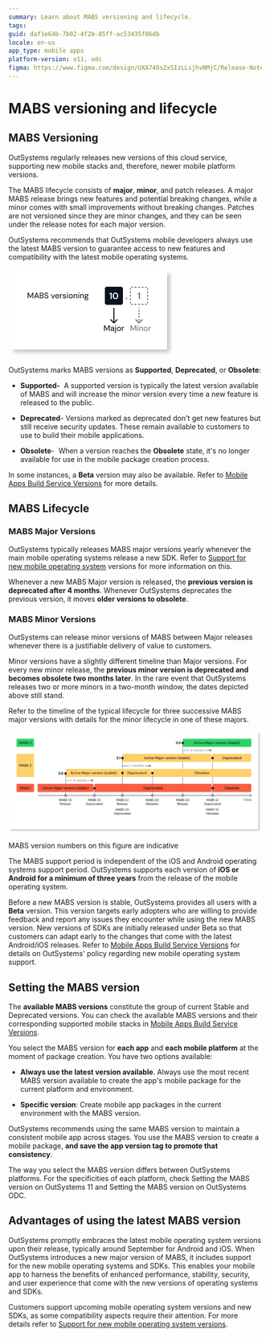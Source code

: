 ```yaml
---
summary: Learn about MABS versioning and lifecycle. 
tags: 
guid: daf1e64b-7b02-4f2b-85ff-ac53435f06db
locale: en-us
app_type: mobile apps
platform-version: o11, odc
figma: https://www.figma.com/design/UXA74OsZxSIzLLsjhvNMjC/Release-Notes?node-id=1197-241&t=yKJmMz9HQRM1iqi4-1
---
```


# MABS versioning and lifecycle

## MABS Versioning

OutSystems regularly releases new versions of this cloud service, supporting new mobile stacks and, therefore, newer mobile platform versions.

The MABS lifecycle consists of **major**, **minor**, and patch releases. A major MABS release brings new features and potential breaking changes, while a minor comes with small improvements without breaking changes. Patches are not versioned since they are minor changes, and they can be seen under the release notes for each major version.

OutSystems recommends that OutSystems mobile developers always use the latest MABS version to guarantee access to new features and compatibility with the latest mobile operating systems.

![Diagram showing MABS versioning with major version 10 and minor version 1.](images/major-minor-version-diag.png "MABS Versioning Diagram")

OutSystems marks MABS versions as **Supported**, **Deprecated**, or **Obsolete**:

- **Supported-**  A supported version is typically the latest version available of MABS and will increase the minor version every time a new feature is released to the public.

- **Deprecated**- Versions marked as deprecated don't get new features but still receive security updates. These remain available to customers to use to build their mobile applications.

- **Obsolete**-  When a version reaches the **Obsolete** state, it's no longer available for use in the mobile package creation process.

In some instances, a **Beta** version may also be available. Refer to [Mobile Apps Build Service Versions](mabs-versions.md#beta) for more details.

## MABS Lifecycle

### MABS Major Versions

OutSystems typically releases MABS major versions yearly whenever the main mobile operating systems release a new SDK. Refer to [Support for new mobile operating system](mabs-beta-support.md) versions for more information on this.

Whenever a new MABS Major version is released, the **previous version is deprecated after 4 months**. Whenever OutSystems deprecates the previous version, it moves **older versions to obsolete**.

### MABS Minor Versions

OutSystems can release minor versions of MABS between Major releases whenever there is a justifiable delivery of value to customers.

Minor versions have a slightly different timeline than Major versions. For every new minor release, the **previous minor version is deprecated and becomes obsolete two months later**. In the rare event that OutSystems releases two or more minors in a two-month window, the dates depicted above still stand.

Refer to the timeline of the typical lifecycle for three successive MABS major versions with details for the minor lifecycle in one of these majors.

![Diagram illustrating the lifecycle of MABS major versions, showing the transition from active major version to deprecated and obsolete states over time.](images/mabs-major-versions-lifecycle-diag.png "MABS Major Versions Lifecycle Diagram")

MABS version numbers on this figure are indicative

The MABS support period is independent of the iOS and Android operating systems support period. OutSystems supports each version of **iOS or Android for a minimum of three years** from the release of the mobile operating system.

Before a new MABS version is stable, OutSystems provides all users with a **Beta** version. This version targets early adopters who are willing to provide feedback and report any issues they encounter while using the new MABS version. New versions of SDKs are initially released under Beta so that customers can adapt early to the changes that come with the latest Android/iOS releases. Refer to [Mobile Apps Build Service Versions](mabs-versions.md) for details on OutSystems' policy regarding new mobile operating system support.

## Setting the MABS version

The **available MABS versions** constitute the group of current Stable and Deprecated versions. You can check the available MABS versions and their corresponding supported mobile stacks in [Mobile Apps Build Service Versions](mabs-versions.md).

You select the MABS version for **each app** and **each mobile platform** at the moment of package creation. You have two options available:

* **Always use the latest version available**. Always use the most recent MABS version available to create the app's mobile package for the current platform and environment.

* **Specific version**: Create mobile app packages in the current environment with the MABS version.

OutSystems recommends using the same MABS version to maintain a consistent mobile app across stages. You use the MABS version to create a mobile package, **and save the app version tag to promote that consistency**. 

The way you select the MABS version differs between OutSystems platforms. For the specificities of each platform, check Setting the MABS version on OutSystems 11 and Setting the MABS version on OutSystems ODC.

## Advantages of using the latest MABS version

OutSystems promptly embraces the latest mobile operating system versions upon their release, typically around September for Android and iOS. When OutSystems introduces a new major version of MABS, it includes support for the new mobile operating systems and SDKs. This enables your mobile app to harness the benefits of enhanced performance, stability, security, and user experience that come with the new versions of operating systems and SDKs.

Customers support upcoming mobile operating system versions and new SDKs, as some compatibility aspects require their attention. For more details refer to [Support for new mobile operating system versions](mabs-beta-support.md).
